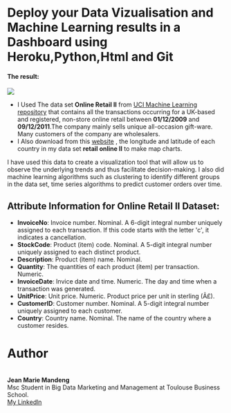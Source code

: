 # Deploy your Data Vizualisation and Machine Learning results in a Dashboard using Heroku,Python,Html and Git
#### The result:


<img src="retaildash_video.gif" />


* I Used The data set  **Online Retail II** from <a href="https://archive.ics.uci.edu/ml/datasets/Online+Retail+II">UCI Machine Learning repository</a>  that contains all the transactions occurring for a UK-based and registered, non-store online retail between **01/12/2009** and **09/12/2011**.The company mainly sells unique all-occasion gift-ware. Many customers of the company are wholesalers.
* I Also download from this  <a href="https://developers.google.com/public-data/docs/canonical/countries_csv">website</a> , the longitude and latitude of each country in my data set **retail online II** to make map charts.

I have used this data to create a visualization tool that will allow us to observe the underlying trends and thus facilitate decision-making.
I also did machine learning algorithms such as clustering to identify different groups in the data set, time series algorithms to predict customer orders over time.
## Attribute Information for **Online Retail II Dataset**:

* **InvoiceNo**: Invoice number. Nominal. A 6-digit integral number uniquely assigned to each transaction. If this code starts with the letter 'c', it indicates a cancellation.
* **StockCode**: Product (item) code. Nominal. A 5-digit integral number uniquely assigned to each distinct product.
* **Description**: Product (item) name. Nominal.
* **Quantity**: The quantities of each product (item) per transaction. Numeric.
* **InvoiceDate**: Invice date and time. Numeric. The day and time when a transaction was generated.
* **UnitPrice**: Unit price. Numeric. Product price per unit in sterling (Â£).
* **CustomerID**: Customer number. Nominal. A 5-digit integral number uniquely assigned to each customer.
* **Country**: Country name. Nominal. The name of the country where a customer resides.

# Author
<br>**Jean Marie Mandeng** <br/>
Msc Student in Big Data Marketing and Management at Toulouse Business School.<br/>
<a href="https://www.linkedin.com/in/jean-marie-mandeng/">My Linkedln </a>






